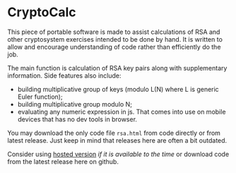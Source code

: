 # CryptoCalc

This piece of portable software is made to assist calculations of RSA and other cryptosystem exercises intended to be done by hand. It is written to allow and encourage understanding of code rather than efficiently do the job.

The main function is calculation of RSA key pairs along with supplementary information. Side features also include:
* building multiplicative group of keys (modulo L(N) where L is generic Euler function);
* building multiplicative group modulo N;
* evaluating any numeric expression in js. That comes into use on mobile devices that has no dev tools in browser.

You may download the only code file `rsa.html` from code directly or from latest release. Just keep in mind that releases here are often a bit outdated.

Consider using [hosted version](https://omoh98.1mb.site) _if it is available to the time_ or download code from the latest release here on github. 
